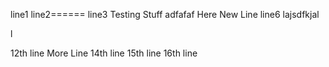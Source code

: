 line1
line2======
line3
Testing Stuff
adfafaf
Here New Line
line6
lajsdfkjal

l

12th line
More Line
14th line
15th line
16th line
